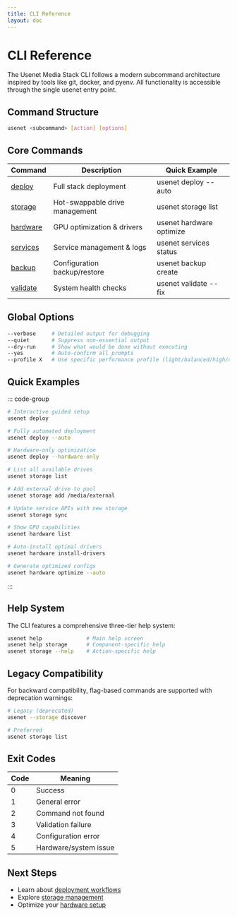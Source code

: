 ```yaml
---
title: CLI Reference
layout: doc
---
```


<!-- [Implemented: see main/lib/commands/*] -->

# CLI Reference

The Usenet Media Stack CLI follows a modern subcommand architecture inspired by tools like git, docker, and pyenv. All functionality is accessible through the single usenet entry point.

## Command Structure

```bash
usenet <subcommand> [action] [options]
```

## Core Commands

| Command | Description | Quick Example |
|---------|-------------|---------------|
| [deploy](./deploy.html) | Full stack deployment | usenet deploy --auto |
| [storage](./storage.html) | Hot-swappable drive management | usenet storage list |
| [hardware](./hardware.html) | GPU optimization & drivers | usenet hardware optimize |
| [services](./services.html) | Service management & logs | usenet services status |
| [backup](./backup.html) | Configuration backup/restore | usenet backup create |
| [validate](./validate.html) | System health checks | usenet validate --fix |

## Global Options

```bash
--verbose     # Detailed output for debugging
--quiet       # Suppress non-essential output
--dry-run     # Show what would be done without executing
--yes         # Auto-confirm all prompts
--profile X   # Use specific performance profile (light/balanced/high/dedicated)
```

## Quick Examples

::: code-group

```bash [Deployment]
# Interactive guided setup
usenet deploy

# Fully automated deployment
usenet deploy --auto

# Hardware-only optimization
usenet deploy --hardware-only
```

```bash [Storage Management]
# List all available drives
usenet storage list

# Add external drive to pool
usenet storage add /media/external

# Update service APIs with new storage
usenet storage sync
```

```bash [Hardware Optimization]
# Show GPU capabilities
usenet hardware list

# Auto-install optimal drivers
usenet hardware install-drivers

# Generate optimized configs
usenet hardware optimize --auto
```

:::

## Help System

The CLI features a comprehensive three-tier help system:

```bash
usenet help              # Main help screen
usenet help storage      # Component-specific help
usenet storage --help    # Action-specific help
```

## Legacy Compatibility

For backward compatibility, flag-based commands are supported with deprecation warnings:

```bash
# Legacy (deprecated)
usenet --storage discover

# Preferred
usenet storage list
```

## Exit Codes

| Code | Meaning |
|------|----------|
| 0 | Success |
| 1 | General error |
| 2 | Command not found |
| 3 | Validation failure |
| 4 | Configuration error |
| 5 | Hardware/system issue |

## Next Steps

- Learn about [deployment workflows](./deploy.html)
- Explore [storage management](./storage.html)
- Optimize your [hardware setup](./hardware.html)
